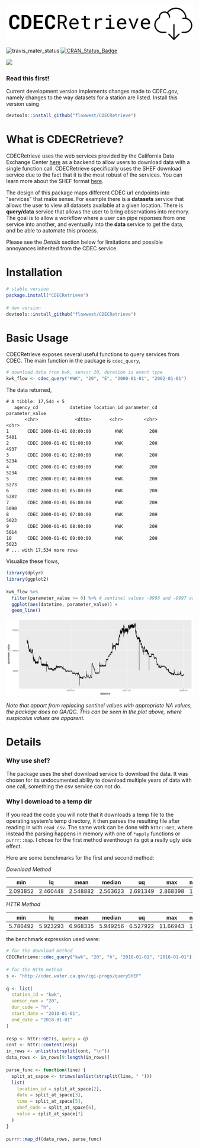 ![cdec_retrieve_logo](https://raw.githubusercontent.com/FlowWest/CDECRetrieve/master/images/cdecretrieve_logo.png)

![travis_mater_status](https://travis-ci.org/FlowWest/CDECRetrieve.svg?branch=master)    [![CRAN_Status_Badge](http://www.r-pkg.org/badges/version/CDECRetrieve)](https://cran.r-project.org/package=CDECRetrieve)

![](https://cranlogs.r-pkg.org/badges/CDECRetrieve)


### Read this first!

Current development version implements changes made to CDEC.gov, namely changes to 
the way datasets for a station are listed. Install this version using

```r
devtools::install_github("flowwest/CDECRetrieve")
```


# What is CDECRetrieve?

CDECRetrieve uses the web services provided by the California Data Exchange Center
[here](http://cdec.water.ca.gov/) as a backend to allow users to download 
data with a single function call. CDECRetrieve specifically uses the SHEF download
service due to the fact that it is the most robust of the services. You can learn 
more about the SHEF format [here](http://www.nws.noaa.gov/om/water/resources/SHEF_CodeManual_5July2012.pdf).

The design of this package maps different CDEC url endpoints into "services" that 
make sense. For example there is a **datasets** service that allows the user to 
view all datasets available at a given location. There is **query/data** service
that allows the user to bring observations into memory. The goal is to allow a
workflow where a user can pipe reponses from one service into another, and eventually
into the **data** service to get the data, and be able to automate this process.

Please see the *Details* section below for limitations and possible annoyances 
inherited from the CDEC service.

# Installation 

```r 
# stable version 
package.install("CDECRetrieve")

# dev version
devtools::install_github("flowwest/CDECRetrieve")
```

# Basic Usage 

CDECRetrieve exposes several useful functions to query services from CDEC. 
The main function in the package is `cdec_query`, 

```r 
# download data from kwk, sensor 20, duration is event type
kwk_flow <- cdec_query("KWK", "20", "E", "2000-01-01", "2002-01-01")
```

The data returned,

```
# A tibble: 17,544 × 5
   agency_cd            datetime location_id parameter_cd parameter_value
       <chr>              <dttm>       <chr>        <chr>           <chr>
1       CDEC 2000-01-01 00:00:00         KWK          20H            5401
2       CDEC 2000-01-01 01:00:00         KWK          20H            4937
3       CDEC 2000-01-01 02:00:00         KWK          20H            5234
4       CDEC 2000-01-01 03:00:00         KWK          20H            5234
5       CDEC 2000-01-01 04:00:00         KWK          20H            5273
6       CDEC 2000-01-01 05:00:00         KWK          20H            5282
7       CDEC 2000-01-01 06:00:00         KWK          20H            5090
8       CDEC 2000-01-01 07:00:00         KWK          20H            5023
9       CDEC 2000-01-01 08:00:00         KWK          20H            5014
10      CDEC 2000-01-01 09:00:00         KWK          20H            5023
# ... with 17,534 more rows
```

Visualize these flows,


```r 
library(dplyr)
library(ggplot2)

kwk_flow %>% 
  filter(parameter_value >= 0) %>% # sentinel values -9998 and -9997 are present
  ggplot(aes(datetime, parameter_value)) + 
  geom_line()
```

![kwk](https://raw.githubusercontent.com/FlowWest/CDECRetrieve/master/images/kwk_flow_ts.png)

*Note that appart from replacing sentinel values with appropriate NA values, 
the package does no QA/QC. This can be seen in the plot above, where suspicoius 
values are apparent.*


# Details 


### Why use shef?

The package uses the shef download service to download the data. It was chosen
for its undocumented ability to download multiple years of data with one call,
something the csv service can not do.


### Why I download to a temp dir

If you read the code you will note that it downloads a temp file to the operating 
system's temp directory, it then parses the resulting file after reading in 
with `read_csv`. The same work can be done with `httr::GET`, where instead the parsing
happens in memory with one of `*apply` functions or `purrr::map`. I chose for the first
method eventhough its got a really ugly side effect. 

Here are some benchmarks for the first and second method:

*Download Method*

| min       |lq     |mean      |median       |uq      |max     |neval|
|----------|---------|--------|-------------|-------|---------|-----------|
| 2.093852 |2.460448| 2.548882| 2.563623| 2.691349| 2.868398|    100|
 

*HTTR Method*

|min       |lq        |mean   |median       |uq     | max     |neval|
|----------|---------|--------|-------------|-------|---------|-----------|
|5.786492| 5.923293| 6.968335 |5.949256 |6.527922 |11.66943 |   100|

the benchmark expression used were:

```r
# for the download method
CDECRetrieve::cdec_query("kwk", "20", "h", "2010-01-01", "2018-01-01")

# for the HTTR method
s <- "http://cdec.water.ca.gov/cgi-progs/querySHEF"

q <- list(
  station_id = "kwk",
  sensor_num = "20",
  dur_code = "h",
  start_date = "2010-01-01",
  end_date = "2018-01-01"
)

resp <- httr::GET(s, query = q)
cont <- httr::content(resp)
in_rows <- unlist(strsplit(cont, "\n"))
data_rows <- in_rows[9:length(in_rows)]

parse_func <- function(line) {
  split_at_sapce <- trimws(unlist(strsplit(line, " ")))
  list(
    location_id = split_at_space[2],
    date = split_at_space[3],
    time = split_at_space[5],
    shef_code = split_at_space[6],
    value = split_at_space[7]
  )
}

purrr::map_df(data_rows, parse_func)
```

